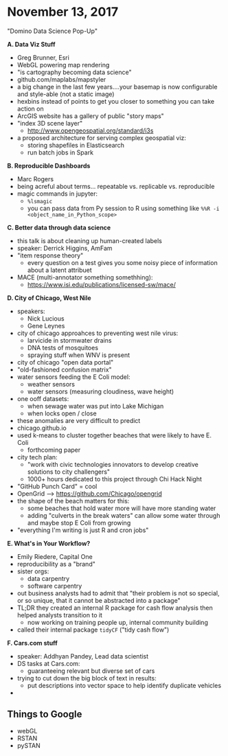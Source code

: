 

# November 13, 2017

"Domino Data Science Pop-Up"


**A. Data Viz Stuff**

- Greg Brunner, Esri
- WebGL powering map rendering
- "is cartography becoming data science"
- github.com/maplabs/mapstyler
- a big change in the last few years....your basemap is now configurable and style-able (not a static image)
- hexbins instead of points to get you closer to something you can take action on
- ArcGIS website has a gallery of public "story maps"
- "index 3D scene layer"
    + http://www.opengeospatial.org/standard/i3s
- a proposed architecture for serving complex geospatial viz:
    + storing shapefiles in Elasticsearch
    + run batch jobs in Spark

**B. Reproducible Dashboards**

- Marc Rogers
- being acreful about terms... repeatable vs. replicable vs. reproducible
- magic commands in jupyter:
    + `%lsmagic`
    + you can pass data from Py session to R using something like `%%R -i <object_name_in_Python_scope>`

**C. Better data through data science**

- this talk is about cleaning up human-created labels
- speaker: Derrick Higgins, AmFam
- "item response theory"
    - every question on a test gives you some noisy piece of information about a latent attribuet
- MACE (multi-annotator something somethhing):
    + https://www.isi.edu/publications/licensed-sw/mace/

**D. City of Chicago, West Nile**

- speakers:
    + Nick Lucious
    + Gene Leynes
- city of chicago approahces to preventing west nile virus:
    + larvicide in stormwater drains
    + DNA tests of mosquitoes
    + spraying stuff when WNV is present
- city of chicago "open data portal"
- "old-fashioned confusion matrix"
- water sensors feeding the E Coli model:
    + weather sensors
    + water sensors (measuring cloudiness, wave height)
- one ooff datasets:
    + when sewage water was put into Lake Michigan
    + when locks open / close
- these anomalies are very difficult to predict
- chicago.github.io
- used k-means to cluster together beaches that were likely to have E. Coli
    + forthcoming paper
- city tech plan:
    + "work with civic technologies innovators to develop creative solutions to city challengers"
    + 1000+ hours dedicated to this project through Chi Hack Night
- "GitHub Punch Card" = cool
- OpenGrid --> https://github.com/Chicago/opengrid
- the shape of  the beach matters for this:
    + some beaches that hold water more will have more standing water
    + adding "culverts in the break waters" can allow some water through and maybe stop E Coli from growing
- "everything I'm writing is just R and cron jobs"

**E. What's in Your Workflow?**

- Emily Riedere, Capital One
- reproducibility as a "brand"
- sister orgs:
    + data carpentry
    + software carpentry
- out business analysts had to admit that "their problem is not so special, or so unique, that it cannot be abstracted into a package"
- TL;DR they created an internal R package for cash flow analysis then helped analysts transition to it
    + now working on training people up, internal community building
- called their internal package `tidyCF` ("tidy cash flow")

**F. Cars.com stuff**

- speaker: Addhyan Pandey, Lead data scientist
- DS tasks at Cars.com:
    + guaranteeing relevant but diverse set of cars
- trying to cut down the big block of text in results:
    + put descriptions into vector space to help identify duplicate vehicles
- 


## Things to Google

- webGL
- RSTAN
- pySTAN